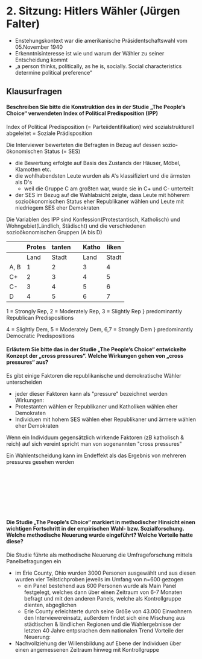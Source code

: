 # 2. Sitzung: Hitlers Wähler (Jürgen Falter)
- Enstehungskontext war die amerikanische Präsidentschaftswahl vom 05.November 1940
- Erkenntnisinteresse ist wie und warum der Wähler zu seiner Entscheidung kommt
- „a person thinks, politically, as he is, socially.  Social characteristics determine political preference“ 

## Klausurfragen 
#### Beschreiben Sie bitte die Konstruktion des in der Studie „The People‘s Choice“ verwendeten Index of Political Predisposition (IPP)
Index of Political Predisposition (= Parteiidentifikation) wird sozialstrukturell abgeleitet = Soziale Prädisposition

Die Interviewer bewerteten die Befragten in Bezug auf dessen sozio-ökonomischen Status (= SES)
  - die Bewertung erfolgte auf Basis des Zustands der Häuser, Möbel, Klamotten etc.
  - die wohlhabendsten Leute wurden als A's klassifiziert und die ärmsten als D's
    - weil die Gruppe C am großten war, wurde sie in C+ und C- unterteilt
  - der SES im Bezug auf die Wahlabsicht zeigte, dass Leute mit höherem sozioökonomischen Status eher Republikaner wählen und Leute mit niedriegem SES eher Demokraten

Die Variablen des IPP sind Konfession(Protestantisch, Katholisch) und Wohngebiet(Ländlich, Städischt) und die verschiedenen sozioökonomischen Gruppen (A bis D)

|      |   Protes|tanten     |  |    Katho|liken        |
|------|---------|-----------|--|---------|-------------|
|      | Land    |     Stadt |  | Land    |     Stadt   |
| A, B |  1      |        2  |  |  3      |        4    |
| C+   |  2      |        3  |  |  4      |        5    |
| C-   |  3      |        4  |  |  5      |        6    |
| D    |  4      |        5  |  |  6      |        7    |

1 = Strongly Rep, 2 = Moderately Rep, 3 = Slightly Rep } predominantly Republican Predispositions

4 = Slightly Dem, 5 = Moderately Dem, 6,7 = Strongly Dem } predominantly Democratic Predispositions

#### Erläutern Sie bitte das in der Studie „The People‘s Choice“ entwickelte Konzept der „cross pressures“. Welche Wirkungen gehen von „cross pressures“ aus?
Es gibt einige Faktoren die republikanische und demokratische Wähler unterscheiden
  - jeder dieser Faktoren kann als "pressure" bezeichnet werden
Wirkungen:
  - Protestanten wählen er Republikaner und Katholiken wählen eher Demokraten
  - Individuen mit hohem SES wählen eher Republikaner und ärmere wählen eher Demokraten

Wenn ein Individuum gegensätzlich wirkende Faktoren (zB katholisch & reich) auf sich vereint spricht man von sogenannten "cross pressures"

Ein Wahlentscheidung kann im Endeffekt als das Ergebnis von mehreren pressures gesehen werden

&nbsp;

&nbsp;

&nbsp;

&nbsp;


#### Die Studie „The People‘s Choice“ markiert in methodischer Hinsicht einen wichtigen Fortschritt in der empirischen Wahl- bzw. Sozialforschung. Welche methodische Neuerung wurde eingeführt? Welche Vorteile hatte diese?
Die Studie führte als methodische Neuerung die Umfrageforschung mittels Panelbefragungen ein
- im Erie County, Ohio wurden 3000 Personen ausgewählt und aus diesen wurden vier Teilstichproben jeweils im Umfang von n=600 gezogen
  - ein Panel bestehend aus 600 Personen wurde als Main Panel festgelegt, welches dann über einen Zeitraum von 6-7 Monaten befragt und mit den anderen Panels, welche als Kontrollgruppe dienten, abgeglichen 
  - Erie County erleichterte durch seine Größe von 43.000 Einwohnern den Interviewereinsatz, außerdem findet sich eine Mischung aus städtischen & ländlichen Regionen und die Wahlergebnisse der letzten 40 Jahre entpsrachen dem nationalen Trend
Vorteile der Neuerung:
- Nachvollziehung der Willensbildung auf Ebene der Individuen über einen angemessenen Zeitraum hinweg mit Kontrollgruppe




